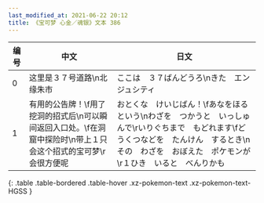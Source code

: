 ```yaml
---
last_modified_at: 2021-06-22 20:12
title: 《宝可梦 心金／魂银》文本 386
---
```

| 编号 | 中文 | 日文 |
| ---- | ---- | ---- |
| 0 | 这里是３７号道路\n北　缘朱市 | ここは　３７ばんどうろ\nきた　エンジュシティ |
| 1 | 有用的公告牌！\f用了挖洞的招式后\n可以瞬间返回入口处。\f在洞窟中探险时\n带上１只会这个招式的宝可梦\r会很方便呢 | おとくな　けいじばん！\fあなをほる　という\nわざを　つかうと　いっしゅんで\rいりぐちまで　もどれます\fどうくつなどを　たんけん　するとき\nその　わざを　おぼえた　ポケモンが\r１ひき　いると　べんりかも |
{: .table .table-bordered .table-hover .xz-pokemon-text .xz-pokemon-text-HGSS }